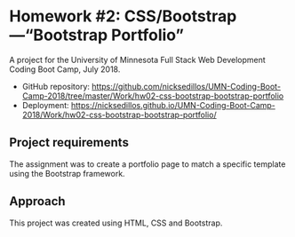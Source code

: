 # Homework #2: CSS/Bootstrap—“Bootstrap Portfolio”

A project for the University of Minnesota Full Stack Web Development Coding Boot Camp, July 2018.

* GitHub repository: https://github.com/nicksedillos/UMN-Coding-Boot-Camp-2018/tree/master/Work/hw02-css-bootstrap-bootstrap-portfolio
* Deployment: https://nicksedillos.github.io/UMN-Coding-Boot-Camp-2018/Work/hw02-css-bootstrap-bootstrap-portfolio/

## Project requirements

The assignment was to create a portfolio page to match a specific template using the Bootstrap framework.

## Approach

This project was created using HTML, CSS and Bootstrap.